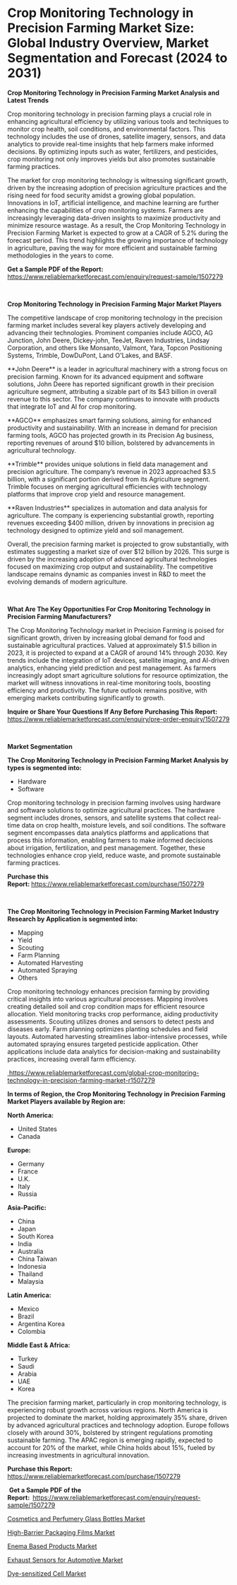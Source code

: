<p><h1>Crop Monitoring Technology in Precision Farming Market Size: Global Industry Overview, Market Segmentation and Forecast (2024 to 2031)</h1></p><p><strong>Crop Monitoring Technology in Precision Farming Market Analysis and Latest Trends</strong></p>
<p><p>Crop monitoring technology in precision farming plays a crucial role in enhancing agricultural efficiency by utilizing various tools and techniques to monitor crop health, soil conditions, and environmental factors. This technology includes the use of drones, satellite imagery, sensors, and data analytics to provide real-time insights that help farmers make informed decisions. By optimizing inputs such as water, fertilizers, and pesticides, crop monitoring not only improves yields but also promotes sustainable farming practices.</p><p>The market for crop monitoring technology is witnessing significant growth, driven by the increasing adoption of precision agriculture practices and the rising need for food security amidst a growing global population. Innovations in IoT, artificial intelligence, and machine learning are further enhancing the capabilities of crop monitoring systems. Farmers are increasingly leveraging data-driven insights to maximize productivity and minimize resource wastage. As a result, the Crop Monitoring Technology in Precision Farming Market is expected to grow at a CAGR of 5.2% during the forecast period. This trend highlights the growing importance of technology in agriculture, paving the way for more efficient and sustainable farming methodologies in the years to come.</p></p>
<p><strong>Get a Sample PDF of the Report:&nbsp;</strong> <a href="https://www.reliablemarketforecast.com/enquiry/request-sample/1507279">https://www.reliablemarketforecast.com/enquiry/request-sample/1507279</a></p>
<p>&nbsp;</p>
<p><strong>Crop Monitoring Technology in Precision Farming Major Market Players</strong></p>
<p><p>The competitive landscape of crop monitoring technology in the precision farming market includes several key players actively developing and advancing their technologies. Prominent companies include AGCO, AG Junction, John Deere, Dickey-john, TeeJet, Raven Industries, Lindsay Corporation, and others like Monsanto, Valmont, Yara, Topcon Positioning Systems, Trimble, DowDuPont, Land O'Lakes, and BASF.</p><p>**John Deere** is a leader in agricultural machinery with a strong focus on precision farming. Known for its advanced equipment and software solutions, John Deere has reported significant growth in their precision agriculture segment, attributing a sizable part of its $43 billion in overall revenue to this sector. The company continues to innovate with products that integrate IoT and AI for crop monitoring.</p><p>**AGCO** emphasizes smart farming solutions, aiming for enhanced productivity and sustainability. With an increase in demand for precision farming tools, AGCO has projected growth in its Precision Ag business, reporting revenues of around $10 billion, bolstered by advancements in agricultural technology.</p><p>**Trimble** provides unique solutions in field data management and precision agriculture. The company’s revenue in 2023 approached $3.5 billion, with a significant portion derived from its Agriculture segment. Trimble focuses on merging agricultural efficiencies with technology platforms that improve crop yield and resource management.</p><p>**Raven Industries** specializes in automation and data analysis for agriculture. The company is experiencing substantial growth, reporting revenues exceeding $400 million, driven by innovations in precision ag technology designed to optimize yield and soil management.</p><p>Overall, the precision farming market is projected to grow substantially, with estimates suggesting a market size of over $12 billion by 2026. This surge is driven by the increasing adoption of advanced agricultural technologies focused on maximizing crop output and sustainability. The competitive landscape remains dynamic as companies invest in R&D to meet the evolving demands of modern agriculture.</p></p>
<p>&nbsp;</p>
<p><strong>What Are The Key Opportunities For Crop Monitoring Technology in Precision Farming Manufacturers?</strong></p>
<p><p>The Crop Monitoring Technology market in Precision Farming is poised for significant growth, driven by increasing global demand for food and sustainable agricultural practices. Valued at approximately $1.5 billion in 2023, it is projected to expand at a CAGR of around 14% through 2030. Key trends include the integration of IoT devices, satellite imaging, and AI-driven analytics, enhancing yield prediction and pest management. As farmers increasingly adopt smart agriculture solutions for resource optimization, the market will witness innovations in real-time monitoring tools, boosting efficiency and productivity. The future outlook remains positive, with emerging markets contributing significantly to growth.</p></p>
<p><strong>Inquire or Share Your Questions If Any Before Purchasing This Report:</strong> <a href="https://www.reliablemarketforecast.com/enquiry/pre-order-enquiry/1507279">https://www.reliablemarketforecast.com/enquiry/pre-order-enquiry/1507279</a></p>
<p>&nbsp;</p>
<p><strong>Market Segmentation</strong></p>
<p><strong>The Crop Monitoring Technology in Precision Farming Market Analysis by types is segmented into:</strong></p>
<p><ul><li>Hardware</li><li>Software</li></ul></p>
<p><p>Crop monitoring technology in precision farming involves using hardware and software solutions to optimize agricultural practices. The hardware segment includes drones, sensors, and satellite systems that collect real-time data on crop health, moisture levels, and soil conditions. The software segment encompasses data analytics platforms and applications that process this information, enabling farmers to make informed decisions about irrigation, fertilization, and pest management. Together, these technologies enhance crop yield, reduce waste, and promote sustainable farming practices.</p></p>
<p><strong>Purchase this Report:&nbsp;</strong><a href="https://www.reliablemarketforecast.com/purchase/1507279">https://www.reliablemarketforecast.com/purchase/1507279</a></p>
<p>&nbsp;</p>
<p><strong>The Crop Monitoring Technology in Precision Farming Market Industry Research by Application is segmented into:</strong></p>
<p><ul><li>Mapping</li><li>Yield</li><li>Scouting</li><li>Farm Planning</li><li>Automated Harvesting</li><li>Automated Spraying</li><li>Others</li></ul></p>
<p><p>Crop monitoring technology enhances precision farming by providing critical insights into various agricultural processes. Mapping involves creating detailed soil and crop condition maps for efficient resource allocation. Yield monitoring tracks crop performance, aiding productivity assessments. Scouting utilizes drones and sensors to detect pests and diseases early. Farm planning optimizes planting schedules and field layouts. Automated harvesting streamlines labor-intensive processes, while automated spraying ensures targeted pesticide application. Other applications include data analytics for decision-making and sustainability practices, increasing overall farm efficiency.</p></p>
<p><a href="https://www.reliablemarketforecast.com/global-crop-monitoring-technology-in-precision-farming-market-r1507279">&nbsp;https://www.reliablemarketforecast.com/global-crop-monitoring-technology-in-precision-farming-market-r1507279</a></p>
<p><strong>In terms of Region, the Crop Monitoring Technology in Precision Farming Market Players available by Region are:</strong></p>
<p>
    <p> <strong> North America: </strong>
        <ul>
            <li>United States</li>
            <li>Canada</li>
        </ul>
        </p> 
    <p> <strong> Europe: </strong>
        <ul>
            <li>Germany</li>
            <li>France</li>
            <li>U.K.</li>
            <li>Italy</li>
            <li>Russia</li>
        </ul>
        </p> 
    <p> <strong> Asia-Pacific: </strong>
        <ul>
            <li>China</li>
            <li>Japan</li>
            <li>South Korea</li>
            <li>India</li>
            <li>Australia</li>
            <li>China Taiwan</li>
            <li>Indonesia</li>
            <li>Thailand</li>
            <li>Malaysia</li>
        </ul>
        </p> 
    <p> <strong> Latin America: </strong>
        <ul>
            <li>Mexico</li>
            <li>Brazil</li>
            <li>Argentina Korea</li>
            <li>Colombia</li>
        </ul>
        </p> 
    <p> <strong> Middle East & Africa: </strong>
        <ul>
            <li>Turkey</li>
            <li>Saudi</li>
            <li>Arabia</li>
            <li>UAE</li>
            <li>Korea</li>
        </ul>
    </p>
    </p>
<p><p>The precision farming market, particularly in crop monitoring technology, is experiencing robust growth across various regions. North America is projected to dominate the market, holding approximately 35% share, driven by advanced agricultural practices and technology adoption. Europe follows closely with around 30%, bolstered by stringent regulations promoting sustainable farming. The APAC region is emerging rapidly, expected to account for 20% of the market, while China holds about 15%, fueled by increasing investments in agricultural innovation.</p></p>
<p><strong>Purchase this Report: </strong><a href="https://www.reliablemarketforecast.com/purchase/1507279">https://www.reliablemarketforecast.com/purchase/1507279</a></p>
<p>&nbsp;<strong>Get a Sample PDF of the Report:&nbsp;&nbsp;</strong><a href="https://www.reliablemarketforecast.com/enquiry/request-sample/1507279">https://www.reliablemarketforecast.com/enquiry/request-sample/1507279</a></p>
<p><strong></strong></p>
<p><p><a href="https://github.com/NorbertYates/Market-Research-Report-List-7/blob/main/cosmetics-and-perfumery-glass-bottles-market.md">Cosmetics and Perfumery Glass Bottles Market</a></p><p><a href="https://medium.com/@ertg45h/high-barrier-packaging-films-market-indicators-market-size-regional-breakdown-market-player-6dc1915919b7?postPublishedType=repub">High-Barrier Packaging Films Market</a></p><p><a href="https://www.linkedin.com/pulse/enema-based-products-market-size-share-trends-analysis-report-oum8c">Enema Based Products Market</a></p><p><a href="https://www.linkedin.com/pulse/insights-exhaust-sensors-automotive-market-players-size-geographical-6myxe?trackingId=bIzyfTQXRjSHeoQJWGXhEw%3D%3D">Exhaust Sensors for Automotive Market</a></p><p><a href="https://medium.com/@ertg45h/dye-sensitized-cell-market-research-report-exploring-market-size-and-revenue-analysis-for-6d3b4f1bced0?postPublishedType=repub">Dye-sensitized Cell Market</a></p></p>